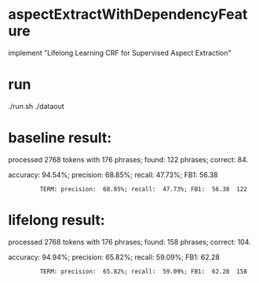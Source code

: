 # aspectExtractWithDependencyFeature
implement "Lifelong Learning CRF for Supervised Aspect Extraction"

# run
./run.sh ./dataout

# baseline result:

processed 2768 tokens with 176 phrases; found: 122 phrases; correct: 84.

accuracy:  94.54%; precision:  68.85%; recall:  47.73%; FB1:  56.38

             TERM: precision:  68.85%; recall:  47.73%; FB1:  56.38  122
             
# lifelong result:

processed 2768 tokens with 176 phrases; found: 158 phrases; correct: 104.

accuracy:  94.94%; precision:  65.82%; recall:  59.09%; FB1:  62.28

             TERM: precision:  65.82%; recall:  59.09%; FB1:  62.28  158
